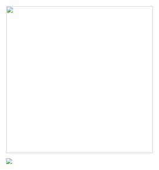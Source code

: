 
<img src="https://github.com/Davi8002/Davi8002/assets/164496370/a739ca52-9729-438c-9220-4a464bac7037" width="400" height="400">


![](https://komarev.com/ghpvc/?username=Davi8002&color=red)
